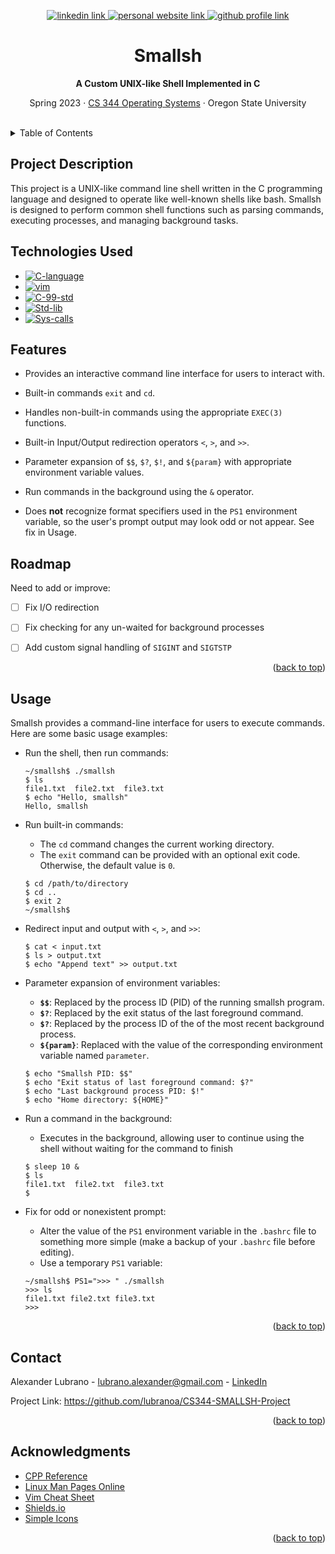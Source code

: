 <!-- Improved compatibility of back to top link: See: https://github.com/othneildrew/Best-README-Template/pull/73 -->
<a name="readme-top"></a>

<!-- Centered Title Section-->
<div align="center">
  <!-- Title Section Links -->
  <p>
    <a href="www.linkedin.com/in/lubrano-alexander">
      <img src="https://img.shields.io/badge/LinkedIn-0A66C2?style=for-the-badge&logo=linkedin" alt="linkedin link" />
    </a>
    <a href="https://lubranoa.github.io">
      <img src="https://img.shields.io/badge/Personal_Site-47b51b?style=for-the-badge" alt="personal website link" />
    </a>
    <a href="https://github.com/lubranoa">
      <img src="https://img.shields.io/badge/GitHub-8A2BE2?style=for-the-badge&logo=github" alt="github profile link" />
    </a>
  </p>
  <!-- Titles and Subtitles -->
  <h1 align="center">Smallsh</h1>
  <p align="center">
    <b>A Custom UNIX-like Shell Implemented in C</b>
  </p>
  <p align="center">
    Spring 2023 · <a href="https://ecampus.oregonstate.edu/soc/ecatalog/ecoursedetail.htm?subject=CS&coursenumber=344&termcode=ALL">CS 344 Operating Systems</a> · Oregon State University
  </p>
  <br />
</div>

<!-- Table of Contents -->
<details>
  <summary>Table of Contents</summary>
    
  - [Project Description](#project-description)
  - [Technologies Used](#technologies-used)
  - [Features](#features)
  - [Roadmap](#roadmap)
  - [Usage](#usage)
  - [Skills Used](#skills-used)
    - [Skill 1](#skill-1)
    - [Skill 2](#skill-2)
  - [References](#references)

</details>

<!-- Project Description -->
## Project Description
This project is a UNIX-like command line shell written in the C programming language and designed to operate like well-known shells like bash. Smallsh is designed to perform common shell functions such as parsing commands, executing processes, and managing background tasks.

<!-- Technologies Used -->
## Technologies Used
  - [![C-language][C-language]][C-language-url]
  - [![vim][vim]][vim-url]
  - [![C-99-std][C-99-std]][C-99-std-url]
  - [![Std-lib][Std-lib]][Std-lib-url]
  - [![Sys-calls][Sys-calls]][Sys-calls-url]

<!-- Features -->
## Features
  - Provides an interactive command line interface for users to interact with.

  - Built-in commands `exit` and `cd`.

  - Handles non-built-in commands using the appropriate `EXEC(3)` functions.

  - Built-in Input/Output redirection operators `<`, `>`, and `>>`.

  - Parameter expansion of `$$`, `$?`, `$!`, and `${param}` with appropriate environment variable values.

  - Run commands in the background using the `&` operator.

  - Does **not** recognize format specifiers used in the `PS1` environment variable, so the user's prompt output may look odd or not appear. See fix in Usage.

<!-- Roadmap -->
## Roadmap
Need to add or improve:
    
  - [ ] Fix I/O redirection
    
  - [ ] Fix checking for any un-waited for background processes

  - [ ] Add custom signal handling of `SIGINT` and `SIGTSTP`
 

<p align="right">(<a href="#readme-top">back to top</a>)</p>

<!-- Usage -->
## Usage
Smallsh provides a command-line interface for users to execute commands. Here are some basic usage examples:

  - Run the shell, then run commands:
    ```
    ~/smallsh$ ./smallsh
    $ ls
    file1.txt  file2.txt  file3.txt
    $ echo "Hello, smallsh"
    Hello, smallsh
    ```
  
  - Run built-in commands:
    - The `cd` command changes the current working directory.
    - The `exit` command can be provided with an optional exit code. Otherwise, the default value is `0`.
    ```
    $ cd /path/to/directory
    $ cd ..
    $ exit 2
    ~/smallsh$
    ```

  - Redirect input and output with `<`, `>`, and `>>`:
    ```
    $ cat < input.txt
    $ ls > output.txt
    $ echo "Append text" >> output.txt
    ```

  - Parameter expansion of environment variables:
    - **`$$`**: Replaced by the process ID (PID) of the running smallsh program.
    - **`$?`**: Replaced by the exit status of the last foreground command.
    - **`$?`**: Replaced by the process ID of the of the most recent background process.
    - **`${param}`**: Replaced with the value of the corresponding environment variable named `parameter`.
    ```
    $ echo "Smallsh PID: $$"
    $ echo "Exit status of last foreground command: $?"
    $ echo "Last background process PID: $!"
    $ echo "Home directory: ${HOME}"
    ```

  - Run a command in the background:
    - Executes in the background, allowing user to continue using the shell without waiting for the command to finish
    ```
    $ sleep 10 &
    $ ls
    file1.txt  file2.txt  file3.txt
    $ 
    ```

  - Fix for odd or nonexistent prompt:
    - Alter the value of the `PS1` environment variable in the `.bashrc` file to something more simple (make a backup of your `.bashrc` file before editing).
    - Use a temporary `PS1` variable:
    ```
    ~/smallsh$ PS1=">>> " ./smallsh
    >>> ls
    file1.txt file2.txt file3.txt
    >>> 
    ```

<p align="right">(<a href="#readme-top">back to top</a>)</p>

<!-- Contact -->
## Contact
Alexander Lubrano - <a href="mailto:lubrano.alexander@gmail.com">lubrano.alexander@gmail.com</a> - <a href="www.linkedin.com/in/lubrano-alexander">LinkedIn</a>

Project Link: <a href="https://github.com/lubranoa/CS344-SMALLSH-Project">https://github.com/lubranoa/CS344-SMALLSH-Project</a>

<p align="right">(<a href="#readme-top">back to top</a>)</p>

<!-- Acknowledgements -->
## Acknowledgments
  - <a href="https://en.cppreference.com/">CPP Reference</a>
  - <a href="https://man7.org/linux/man-pages/index.html">Linux Man Pages Online</a>
  - <a href="https://vim.rtorr.com/">Vim Cheat Sheet</a>
  - <a href="https://shields.io/">Shields.io</a>
  - <a href="https://simpleicons.org/">Simple Icons</a>

<p align="right">(<a href="#readme-top">back to top</a>)</p>

<!-- Markdown links -->
<!-- https://www.markdownguide.org/basic-syntax/#reference-style-links -->
[C-language]: https://img.shields.io/badge/Language-grey?style=for-the-badge&logo=c&logoColor=#A8B9CC
[C-language-url]: https://en.cppreference.com/

[vim]:https://img.shields.io/badge/Vim-grey?style=for-the-badge&logo=vim&logoColor=019733
[vim-url]: https://www.vim.org/

[C-99-std]: https://img.shields.io/badge/Standard_C99_(gcc)-grey?style=for-the-badge
[C-99-std-url]: https://en.cppreference.com/w/c/99

[std-lib]: https://img.shields.io/badge/C_Standard_Library-grey?style=for-the-badge
[std-lib-url]:https://en.cppreference.com/w/c/header

[Sys-calls]: https://img.shields.io/badge/System_Calls-grey?style=for-the-badge
[Sys-calls-url]: https://man7.org/linux/man-pages/man2/syscalls.2.html